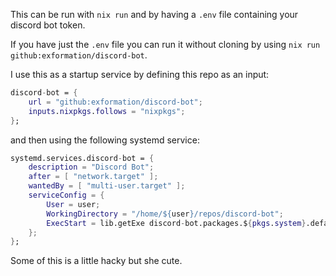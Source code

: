 This can be run with `nix run` and by having a `.env` file containing your discord bot token. 

If you have just the `.env` file you can run it without cloning by using `nix run github:exformation/discord-bot`.  

I use this as a startup service by defining this repo as an input: 
```nix
discord-bot = {
    url = "github:exformation/discord-bot";
    inputs.nixpkgs.follows = "nixpkgs";
};
```
and then using the following systemd service: 
```nix
systemd.services.discord-bot = {
    description = "Discord Bot";
    after = [ "network.target" ];
    wantedBy = [ "multi-user.target" ];
    serviceConfig = {
        User = user;
        WorkingDirectory = "/home/${user}/repos/discord-bot";
        ExecStart = lib.getExe discord-bot.packages.${pkgs.system}.default;
    };
};
```

Some of this is a little hacky but she cute. 
